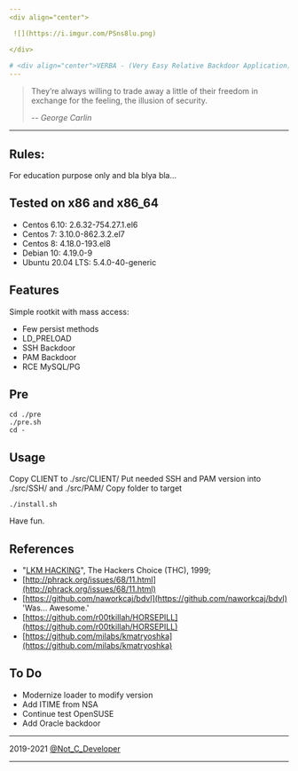```yaml
---
<div align="center">

 ![](https://i.imgur.com/PSns8lu.png)

</div>
 
# <div align="center">VERBA - (Very Easy Relative Backdoor Application)</div>
---
```


> Тhey’re always willing to trade away a little of their freedom in exchange for the feeling, the illusion of security.
>
> -- <cite>George Carlin</cite>

---
## Rules:

For education purpose only and bla blya bla...

## Tested on x86 and x86_64
 - Centos 6.10: 2.6.32-754.27.1.el6
 - Centos 7: 3.10.0-862.3.2.el7
 - Centos 8: 4.18.0-193.el8
 - Debian 10: 4.19.0-9
 - Ubuntu 20.04 LTS: 5.4.0-40-generic

## Features
Simple rootkit with mass access:

- Few persist methods
- LD_PRELOAD
- SSH Backdoor
- PAM Backdoor
- RCE MySQL/PG

## Pre
```
cd ./pre
./pre.sh
cd -
```

## Usage 
Copy CLIENT to ./src/CLIENT/
Put needed SSH and PAM version into ./src/SSH/ and ./src/PAM/
Copy folder to target
```
./install.sh
```
Have fun.

## References
- "[LKM HACKING](http://www.ouah.org/LKM_HACKING.html)", The Hackers Choice (THC), 1999;
- [http://phrack.org/issues/68/11.html](http://phrack.org/issues/68/11.html)
- [https://github.com/naworkcaj/bdvl](https://github.com/naworkcaj/bdvl) 'Was... Awesome.'
- [https://github.com/r00tkillah/HORSEPILL](https://github.com/r00tkillah/HORSEPILL)
- [https://github.com/milabs/kmatryoshka](https://github.com/milabs/kmatryoshka)

## To Do
- Modernize loader to modify version
- Add ITIME from NSA
- Continue test OpenSUSE
- Add Oracle backdoor

---

2019-2021 [@Not_C_Developer](https://t.me/Not_C_Developer)

---
